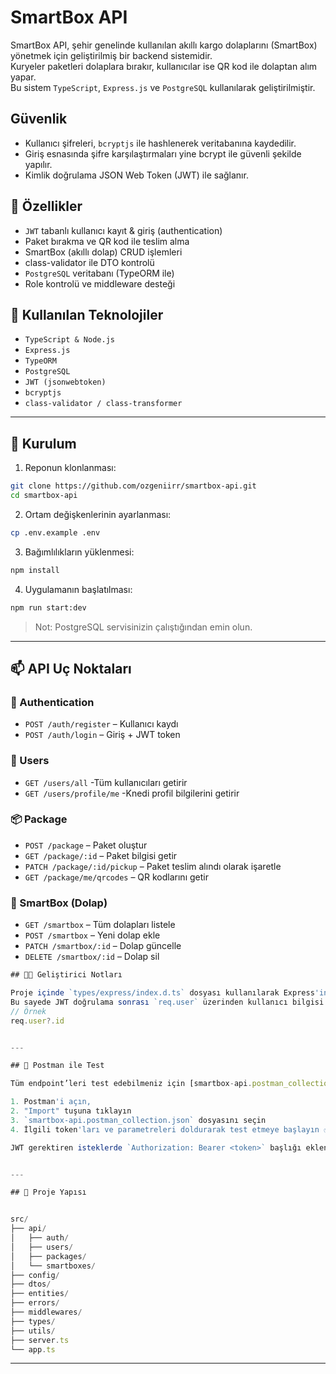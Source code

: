 # SmartBox API

SmartBox API, şehir genelinde kullanılan akıllı kargo dolaplarını (SmartBox) yönetmek için geliştirilmiş bir backend sistemidir.  
Kuryeler paketleri dolaplara bırakır, kullanıcılar ise QR kod ile dolaptan alım yapar.  
Bu sistem `TypeScript`, `Express.js` ve `PostgreSQL` kullanılarak geliştirilmiştir.

## Güvenlik

- Kullanıcı şifreleri, `bcryptjs` ile hashlenerek veritabanına kaydedilir.  
- Giriş esnasında şifre karşılaştırmaları yine bcrypt ile güvenli şekilde yapılır.  
- Kimlik doğrulama JSON Web Token (JWT) ile sağlanır.


## 🚀 Özellikler

- `JWT` tabanlı kullanıcı kayıt & giriş (authentication)
- Paket bırakma ve QR kod ile teslim alma
- SmartBox (akıllı dolap) CRUD işlemleri
- class-validator ile DTO kontrolü
- `PostgreSQL` veritabanı (TypeORM ile)
- Role kontrolü ve middleware desteği

## 🧰 Kullanılan Teknolojiler

- `TypeScript & Node.js`
- `Express.js`
- `TypeORM`
- `PostgreSQL`
- `JWT (jsonwebtoken)`
- `bcryptjs`
- `class-validator / class-transformer`

---

## 🔧 Kurulum

1. Reponun klonlanması:
```bash
git clone https://github.com/ozgeniirr/smartbox-api.git
cd smartbox-api
```

2. Ortam değişkenlerinin ayarlanması:
```bash
cp .env.example .env
```

3. Bağımlılıkların yüklenmesi:
```bash
npm install
```

4. Uygulamanın başlatılması:
```bash
npm run start:dev
```

> Not: PostgreSQL servisinizin çalıştığından emin olun.

---

## 📫 API Uç Noktaları

### 🛂 Authentication
- `POST /auth/register` – Kullanıcı kaydı
- `POST /auth/login` – Giriş + JWT token

### 👤 Users
- `GET /users/all` -Tüm kullanıcıları getirir
- `GET /users/profile/me` -Knedi profil bilgilerini getirir


### 📦 Package
- `POST /package` – Paket oluştur
- `GET /package/:id` – Paket bilgisi getir
- `PATCH /package/:id/pickup` – Paket teslim alındı olarak işaretle
- `GET /package/me/qrcodes` – QR kodlarını getir

### 📮 SmartBox (Dolap)
- `GET /smartbox` – Tüm dolapları listele
- `POST /smartbox` – Yeni dolap ekle
- `PATCH /smartbox/:id` – Dolap güncelle
- `DELETE /smartbox/:id` – Dolap sil

```ts
## 👩‍💻 Geliştirici Notları

Proje içinde `types/express/index.d.ts` dosyası kullanılarak Express'in `Request` tipine `user` özelliği eklenmiştir.  
Bu sayede JWT doğrulama sonrası `req.user` üzerinden kullanıcı bilgisi tip güvenli şekilde erişilebilir.
// Örnek
req.user?.id


---

## 🧪 Postman ile Test

Tüm endpoint’leri test edebilmeniz için [smartbox-api.postman_collection.json](./smartbpx-api.postman_collection.json) dosyasını bu repoda bulabilirsiniz.

1. Postman'i açın,
2. "Import" tuşuna tıklayın
3. `smartbox-api.postman_collection.json` dosyasını seçin
4. İlgili token'ları ve parametreleri doldurarak test etmeye başlayın ✅

JWT gerektiren isteklerde `Authorization: Bearer <token>` başlığı eklenmelidir.


---

## 📁 Proje Yapısı 


src/
├── api/
│   ├── auth/
│   ├── users/
│   ├── packages/
│   └── smartboxes/
├── config/
├── dtos/
├── entities/
├── errors/
├── middlewares/
├── types/
├── utils/
├── server.ts
└── app.ts
```



---

